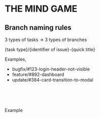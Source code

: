 # THE MIND GAME

## Branch naming rules
3 types of tasks -> 3 types of branches

{task type}/{identifier of issue}-{quick title}

Examples,
* bugfix/#123-login-header-not-visible
* feature/#892-dashboard
* update/#384-card-transition-to-modal

<br><br><br>

Example
